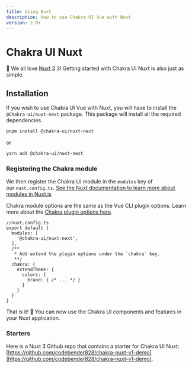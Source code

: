 ```yaml
---
title: Using Nuxt
description: How to use Chakra UI Vue with Nuxt
version: 2.0+
---
```

# Chakra UI Nuxt

💚 We all love [Nuxt 3](https://nuxt.com/) 3! Getting started with Chakra UI Nuxt is also just as simple.

## Installation

If you wish to use Chakra UI Vue with Nuxt, you will have to install the `@Chakra-ui/nuxt-next` package. This package will install all the required dependencies.

```bash
pnpm install @chakra-ui/nuxt-next
```

or

```bash
yarn add @chakra-ui/nuxt-next
```

### Registering the Chakra module

We then register the Chakra UI module in the `modules` key of our `nuxt.config.ts`. [See the Nuxt documentation to learn more about modules in Nuxt.js](https://nuxtjs.org/guide/modules)

Chakra module options are the same as the Vue CLI plugin options. Learn more about the [Chakra plugin options here](https://vue.chakra-ui.com/plugin-options).

```tsx
//nuxt.config.ts
export default {
  modules: [
    '@chakra-ui/nuxt-next',
  ],
  /**
   * Add extend the plugin options under the `chakra` key.
   **/
  chakra: {
    extendTheme: {
      colors: {
        brand: { /* ... */ }
      }
    }
  }
}
```

That is it! 🚀
You can now use the Chakra UI components and features in your Nuxt application. 

### Starters

Here is a Nuxt 3 Github repo that contains a starter for Chakra UI Nuxt: [https://github.com/codebender828/chakra-nuxt-v1-demo](https://github.com/codebender828/chakra-nuxt-v1-demo).
